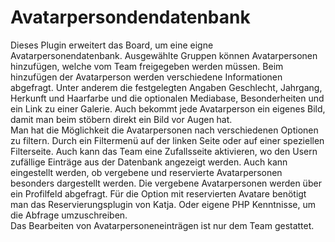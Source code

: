 # Avatarpersondendatenbank
Dieses Plugin erweitert das Board, um eine eigne Avatarpersonendatenbank. Ausgewählte Gruppen können Avatarpersonen hinzufügen, welche vom Team freigegeben werden müssen. Beim hinzufügen der Avatarperson werden verschiedene Informationen abgefragt. Unter anderem die festgelegten Angaben Geschlecht, Jahrgang, Herkunft und Haarfarbe und die optionalen Mediabase, Besonderheiten und ein Link zu einer Galerie. Auch bekommt jede Avatarperson ein eigenes Bild, damit man beim stöbern direkt ein Bild vor Augen hat. <br>
Man hat die Möglichkeit die Avatarpersonen nach verschiedenen Optionen zu filtern. Durch ein Filtermenü auf der linken Seite oder auf einer speziellen Filterseite. Auch kann das Team eine Zufallsseite aktivieren, wo den Usern zufällige Einträge aus der Datenbank angezeigt werden. Auch kann eingestellt werden, ob vergebene und reservierte Avatarpersonen besonders dargestellt werden. Die vergebene Avatarpersonen werden über ein Profilfeld abgefragt. Für die Option mit reservierten Avatare benötigt man das Reservierungsplugin von Katja. Oder eigene PHP Kenntnisse, um die Abfrage umzuschreiben.<br>
Das Bearbeiten von Avatarpersoneneinträgen ist nur dem Team gestattet.
